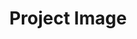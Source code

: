 ---
title: "Project Image"
permalink: /spells/project-image/
tags:
  - Spell
available_for:
  - Bard
  - Wizard
level: "7th Level"
school: "Illusion"
range: "500 miles"
comp:
  - V
  - S
  - M
material: "a small replica of you made from materials worth at least 5 gp."
duration: "Up to 24 hours"
concentration: true
description: |
  You create an illusory copy of yourself that lasts for the duration. The copy can appear at any location within range that you have seen before, regardless of intervening obstacles. The illusion looks and sounds like you but is intangible. If the illusion takes any damage, it disappears, and the spell ends.

  You can use your action to move this illusion up to twice your speed, and make it gesture, speak, and behave in whatever way you choose. It mimics your mannerisms perfectly.

  You can see through its eyes and hear through its ears as if you were in its space. On your turn as a bonus action, you can switch from using its senses to using your own, or back again. While you are using its senses, you are blinded and deafened in regard to your own surroundings.

  Physical interaction with the image reveals it to be an illusion, because things can pass through it. A creature that uses its action to examine the image can determine that it is an illusion with a successful Intelligence (Investigation) check against your spell save DC. If a creature discerns the illusion for what it is, the creature can see through the image, and any noise it makes sounds hollow to the creature.
excerpt: "You create an illusory copy of yourself that lasts for the duration."
source: "Basic Rules"
---